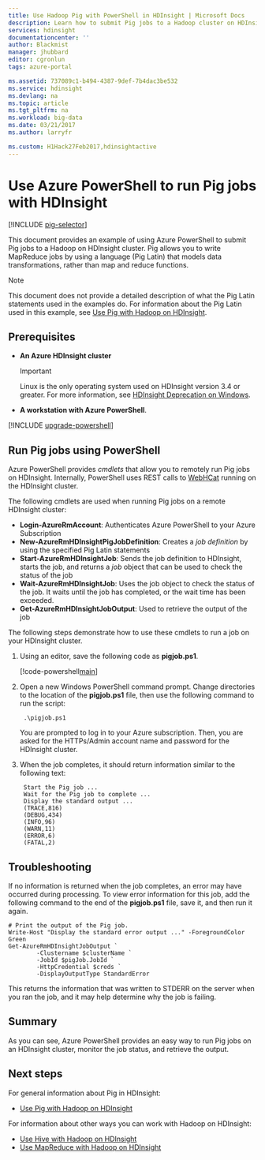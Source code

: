 ```yaml
---
title: Use Hadoop Pig with PowerShell in HDInsight | Microsoft Docs
description: Learn how to submit Pig jobs to a Hadoop cluster on HDInsight using Azure PowerShell.
services: hdinsight
documentationcenter: ''
author: Blackmist
manager: jhubbard
editor: cgronlun
tags: azure-portal

ms.assetid: 737089c1-b494-4387-9def-7b4dac3be532
ms.service: hdinsight
ms.devlang: na
ms.topic: article
ms.tgt_pltfrm: na
ms.workload: big-data
ms.date: 03/21/2017
ms.author: larryfr

ms.custom: H1Hack27Feb2017,hdinsightactive
---
```

# Use Azure PowerShell to run Pig jobs with HDInsight

[!INCLUDE [pig-selector](../../includes/hdinsight-selector-use-pig.md)]

This document provides an example of using Azure PowerShell to submit Pig jobs to a Hadoop on HDInsight cluster. Pig allows you to write MapReduce jobs by using a language (Pig Latin) that models data transformations, rather than map and reduce functions.

> [!NOTE]
> This document does not provide a detailed description of what the Pig Latin statements used in the examples do. For information about the Pig Latin used in this example, see [Use Pig with Hadoop on HDInsight](hdinsight-use-pig.md).

## <a id="prereq"></a>Prerequisites

* **An Azure HDInsight cluster**

  > [!IMPORTANT]
  > Linux is the only operating system used on HDInsight version 3.4 or greater. For more information, see [HDInsight Deprecation on Windows](hdinsight-component-versioning.md#hdi-version-33-nearing-deprecation-date).

* **A workstation with Azure PowerShell**.

[!INCLUDE [upgrade-powershell](../../includes/hdinsight-use-latest-powershell.md)]

## <a id="powershell"></a>Run Pig jobs using PowerShell

Azure PowerShell provides *cmdlets* that allow you to remotely run Pig jobs on HDInsight. Internally, PowerShell uses REST calls to [WebHCat](https://cwiki.apache.org/confluence/display/Hive/WebHCat) running on the HDInsight cluster.

The following cmdlets are used when running Pig jobs on a remote HDInsight cluster:

* **Login-AzureRmAccount**: Authenticates Azure PowerShell to your Azure Subscription
* **New-AzureRmHDInsightPigJobDefinition**: Creates a *job definition* by using the specified Pig Latin statements
* **Start-AzureRmHDInsightJob**: Sends the job definition to HDInsight, starts the job, and returns a *job* object that can be used to check the status of the job
* **Wait-AzureRmHDInsightJob**: Uses the job object to check the status of the job. It waits until the job has completed, or the wait time has been exceeded.
* **Get-AzureRmHDInsightJobOutput**: Used to retrieve the output of the job

The following steps demonstrate how to use these cmdlets to run a job on your HDInsight cluster.

1. Using an editor, save the following code as **pigjob.ps1**.

    [!code-powershell[main](../../powershell_scripts/hdinsight/use-pig/use-pig.ps1?range=5-51)]

1. Open a new Windows PowerShell command prompt. Change directories to the location of the **pigjob.ps1** file, then use the following command to run the script:

        .\pigjob.ps1

    You are prompted to log in to your Azure subscription. Then, you are asked for the HTTPs/Admin account name and password for the HDInsight cluster.

2. When the job completes, it should return information similar to the following text:

        Start the Pig job ...
        Wait for the Pig job to complete ...
        Display the standard output ...
        (TRACE,816)
        (DEBUG,434)
        (INFO,96)
        (WARN,11)
        (ERROR,6)
        (FATAL,2)

## <a id="troubleshooting"></a>Troubleshooting

If no information is returned when the job completes, an error may have occurred during processing. To view error information for this job, add the following command to the end of the **pigjob.ps1** file, save it, and then run it again.

    # Print the output of the Pig job.
    Write-Host "Display the standard error output ..." -ForegroundColor Green
    Get-AzureRmHDInsightJobOutput `
            -Clustername $clusterName `
            -JobId $pigJob.JobId `
            -HttpCredential $creds `
            -DisplayOutputType StandardError

This returns the information that was written to STDERR on the server when you ran the job, and it may help determine why the job is failing.

## <a id="summary"></a>Summary
As you can see, Azure PowerShell provides an easy way to run Pig jobs on an HDInsight cluster, monitor the job status, and retrieve the output.

## <a id="nextsteps"></a>Next steps
For general information about Pig in HDInsight:

* [Use Pig with Hadoop on HDInsight](hdinsight-use-pig.md)

For information about other ways you can work with Hadoop on HDInsight:

* [Use Hive with Hadoop on HDInsight](hdinsight-use-hive.md)
* [Use MapReduce with Hadoop on HDInsight](hdinsight-use-mapreduce.md)
